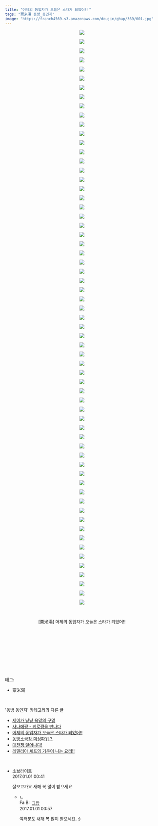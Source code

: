 ```yaml
---
title: "어제의 동업자가 오늘은 스타가 되었어!!"
tags: "粟米湯 동방_동인지"
image: "https://franch4569.s3.amazonaws.com/doujin/ghap/369/001.jpg"
---
```

<div class="article">
<p style="text-align: center; clear: none; float: none;"><img src="{{ site.imgserver2 }}/ghap/369/001.jpg"/></p>
<p style="text-align: center; clear: none; float: none;"><img src="{{ site.imgserver2 }}/ghap/369/002.jpg"/></p>
<p style="text-align: center; clear: none; float: none;"><img src="{{ site.imgserver2 }}/ghap/369/003.jpg"/></p>
<p style="text-align: center; clear: none; float: none;"><img src="{{ site.imgserver2 }}/ghap/369/004.jpg"/></p>
<p style="text-align: center; clear: none; float: none;"><img src="{{ site.imgserver2 }}/ghap/369/005.jpg"/></p>
<p style="text-align: center; clear: none; float: none;"><img src="{{ site.imgserver2 }}/ghap/369/006.jpg"/></p>
<p style="text-align: center; clear: none; float: none;"><img src="{{ site.imgserver2 }}/ghap/369/007.jpg"/></p>
<p style="text-align: center; clear: none; float: none;"><img src="{{ site.imgserver2 }}/ghap/369/008.jpg"/></p>
<p style="text-align: center; clear: none; float: none;"><img src="{{ site.imgserver2 }}/ghap/369/009.jpg"/></p>
<p style="text-align: center; clear: none; float: none;"><img src="{{ site.imgserver2 }}/ghap/369/010.jpg"/></p>
<p style="text-align: center; clear: none; float: none;"><img src="{{ site.imgserver2 }}/ghap/369/011.jpg"/></p>
<p style="text-align: center; clear: none; float: none;"><img src="{{ site.imgserver2 }}/ghap/369/012.jpg"/></p>
<p style="text-align: center; clear: none; float: none;"><img src="{{ site.imgserver2 }}/ghap/369/013.jpg"/></p>
<p style="text-align: center; clear: none; float: none;"><img src="{{ site.imgserver2 }}/ghap/369/014.jpg"/></p>
<p style="text-align: center; clear: none; float: none;"><img src="{{ site.imgserver2 }}/ghap/369/015.jpg"/></p>
<p style="text-align: center; clear: none; float: none;"><img src="{{ site.imgserver2 }}/ghap/369/016.jpg"/></p>
<p style="text-align: center; clear: none; float: none;"><img src="{{ site.imgserver2 }}/ghap/369/017.jpg"/></p>
<p style="text-align: center; clear: none; float: none;"><img src="{{ site.imgserver2 }}/ghap/369/018.jpg"/></p>
<p style="text-align: center; clear: none; float: none;"><img src="{{ site.imgserver2 }}/ghap/369/019.jpg"/></p>
<p style="text-align: center; clear: none; float: none;"><img src="{{ site.imgserver2 }}/ghap/369/020.jpg"/></p>
<p style="text-align: center; clear: none; float: none;"><img src="{{ site.imgserver2 }}/ghap/369/021.jpg"/></p>
<p style="text-align: center; clear: none; float: none;"><img src="{{ site.imgserver2 }}/ghap/369/022.jpg"/></p>
<p style="text-align: center; clear: none; float: none;"><img src="{{ site.imgserver2 }}/ghap/369/023.jpg"/></p>
<p style="text-align: center; clear: none; float: none;"><img src="{{ site.imgserver2 }}/ghap/369/024.jpg"/></p>
<p style="text-align: center; clear: none; float: none;"><img src="{{ site.imgserver2 }}/ghap/369/025.jpg"/></p>
<p style="text-align: center; clear: none; float: none;"><img src="{{ site.imgserver2 }}/ghap/369/026.jpg"/></p>
<p style="text-align: center; clear: none; float: none;"><img src="{{ site.imgserver2 }}/ghap/369/027.jpg"/></p>
<p style="text-align: center; clear: none; float: none;"><img src="{{ site.imgserver2 }}/ghap/369/028.jpg"/></p>
<p style="text-align: center; clear: none; float: none;"><img src="{{ site.imgserver2 }}/ghap/369/029.jpg"/></p>
<p style="text-align: center; clear: none; float: none;"><img src="{{ site.imgserver2 }}/ghap/369/030.jpg"/></p>
<p style="text-align: center; clear: none; float: none;"><img src="{{ site.imgserver2 }}/ghap/369/031.jpg"/></p>
<p style="text-align: center; clear: none; float: none;"><img src="{{ site.imgserver2 }}/ghap/369/032.jpg"/></p>
<p style="text-align: center; clear: none; float: none;"><img src="{{ site.imgserver2 }}/ghap/369/033.jpg"/></p>
<p style="text-align: center; clear: none; float: none;"><img src="{{ site.imgserver2 }}/ghap/369/034.jpg"/></p>
<p style="text-align: center; clear: none; float: none;"><img src="{{ site.imgserver2 }}/ghap/369/035.jpg"/></p>
<p style="text-align: center; clear: none; float: none;"><img src="{{ site.imgserver2 }}/ghap/369/036.jpg"/></p>
<p style="text-align: center; clear: none; float: none;"><img src="{{ site.imgserver2 }}/ghap/369/037.jpg"/></p>
<p style="text-align: center; clear: none; float: none;"><img src="{{ site.imgserver2 }}/ghap/369/038.jpg"/></p>
<p style="text-align: center; clear: none; float: none;"><img src="{{ site.imgserver2 }}/ghap/369/039.jpg"/></p>
<p style="text-align: center; clear: none; float: none;"><img src="{{ site.imgserver2 }}/ghap/369/040.jpg"/></p>
<p style="text-align: center; clear: none; float: none;"><img src="{{ site.imgserver2 }}/ghap/369/041.jpg"/></p>
<p style="text-align: center; clear: none; float: none;"><img src="{{ site.imgserver2 }}/ghap/369/042.jpg"/></p>
<p style="text-align: center; clear: none; float: none;"><img src="{{ site.imgserver2 }}/ghap/369/043.jpg"/></p>
<p style="text-align: center; clear: none; float: none;"><img src="{{ site.imgserver2 }}/ghap/369/044.jpg"/></p>
<p style="text-align: center; clear: none; float: none;"><img src="{{ site.imgserver2 }}/ghap/369/045.jpg"/></p>
<p style="text-align: center; clear: none; float: none;"><img src="{{ site.imgserver2 }}/ghap/369/046.jpg"/></p>
<p style="text-align: center; clear: none; float: none;"><img src="{{ site.imgserver2 }}/ghap/369/047.jpg"/></p>
<p style="text-align: center; clear: none; float: none;"><img src="{{ site.imgserver2 }}/ghap/369/048.jpg"/></p>
<p style="text-align: center; clear: none; float: none;"><img src="{{ site.imgserver2 }}/ghap/369/049.jpg"/></p>
<p style="text-align: center; clear: none; float: none;"><img src="{{ site.imgserver2 }}/ghap/369/050.jpg"/></p>
<p style="text-align: center; clear: none; float: none;"><img src="{{ site.imgserver2 }}/ghap/369/051.jpg"/></p>
<p style="text-align: center; clear: none; float: none;"><img src="{{ site.imgserver2 }}/ghap/369/052.jpg"/></p>
<p style="text-align: center; clear: none; float: none;"><img src="{{ site.imgserver2 }}/ghap/369/053.jpg"/></p>
<p style="text-align: center; clear: none; float: none;"><img src="{{ site.imgserver2 }}/ghap/369/054.jpg"/></p>
<p style="text-align: center; clear: none; float: none;"><img src="{{ site.imgserver2 }}/ghap/369/055.jpg"/></p>
<p style="text-align: center; clear: none; float: none;"><img src="{{ site.imgserver2 }}/ghap/369/056.jpg"/></p>
<p style="text-align: center; clear: none; float: none;"><img src="{{ site.imgserver2 }}/ghap/369/057.jpg"/></p>
<p style="text-align: center; clear: none; float: none;"><img src="{{ site.imgserver2 }}/ghap/369/058.jpg"/></p>
<p style="text-align: center; clear: none; float: none;"><img src="{{ site.imgserver2 }}/ghap/369/059.jpg"/></p>
<p style="text-align: center; clear: none; float: none;"><img src="{{ site.imgserver2 }}/ghap/369/060.jpg"/></p>
<p style="text-align: center; clear: none; float: none;"><img src="{{ site.imgserver2 }}/ghap/369/061.jpg"/></p>
<p style="text-align: center; clear: none; float: none;"><img src="{{ site.imgserver2 }}/ghap/369/062.jpg"/></p>
<p style="text-align: center; clear: none; float: none;"><img src="{{ site.imgserver2 }}/ghap/369/063.jpg"/></p>
<p style="text-align: center; clear: none; float: none;"><br/></p>
<p style="text-align: center; clear: none; float: none;">[粟米湯] 어제의 동업자가 오늘은 스타가 되었어!!</p>
<p style="text-align: center; clear: none; float: none;"><br/></p>
<p style="text-align: center; clear: none; float: none;"><br/></p>
<p style="text-align: center; clear: none; float: none;"><br/></p>
<p><br/></p>
</div><br/>
<div class="tagTrail">
<p>태그: </p>
<ul>
<li>粟米湯</li>
</ul>
</div><br/>
<div class="another">
<p>'동방 동인지' 카테고리의 다른 글</p>
<ul>
<li><a href="/ghap_371">세이가 냥냥 욕망의 구멍</a></li>
<li><a href="/ghap_370">사나에쨩 - 케로쨩을 만나다</a></li>
<li><a href="/ghap_369">어제의 동업자가 오늘은 스타가 되었어!!</a></li>
<li><a href="/ghap_367">동방소극장 미싱파워？</a></li>
<li><a href="/ghap_366">대전쟁 일어나다!</a></li>
<li><a href="/ghap_365">레밀리아 셰프의 기운이 나는 요리!!</a></li>
</ul>
</div><br/>
<div class="cb_module cb_fluid">
<div class="cb_wrt cb_profile">
<div class="comment">
<ul>
<li class="cb_thumb_off" id="comment14880571">
<div class="cb_comment_area">
<div class="cb_info_area">
<div class="cb_section">
<span class="cb_nick_name">소브라이트</span>
</div>
<div class="cb_section">
<span class="cb_date">2017.01.01 00:41 </span>
</div>
</div>
<div class="cb_dsc_comment">
<p class="cb_dsc">
											잘보고가요 새해 복 많이 받으세요
										</p>
</div>
<ul>
<li class="cb_thumb_off" id="comment14880573">
<span class="cb_bu_subnode">ㄴ</span>
<div class="cb_comment_area">
<div class="cb_info_area">
<div class="cb_section">
<span class="cb_nick_name"><img alt="Favicon of https://ghaptouhou.tistory.com" height="16" onerror="this.onerror=null;this.parentNode.removeChild(this)" src="https://ghaptouhou.tistory.com/favicon.ico" width="16"/> <img alt="BlogIcon" height="16" onerror="this.parentNode.removeChild(this)" src="https://ghaptouhou.tistory.com/index.gif" width="16"/> <a href="https://ghaptouhou.tistory.com" onclick="return openLinkInNewWindow(this)"> 그압</a><span class="tistoryProfileLayerTrigger" onclick='TistoryProfile.show(event, this, {"title":"\uc800\uae30 \uc774\uac70 \ub098\uc911\uc5d0 \uc218\uc815 \uac00\ub2a5\ud558\ub098\uc694","url":"https:\/\/ghap.tistory.com","nickname":"\uadf8\uc555","items":[]}); return false;'></span></span>
</div>
<div class="cb_section">
<span class="cb_date">2017.01.01 00:57 </span>
</div>
</div>
<div class="cb_dsc_comment">
<p class="cb_dsc">
																여러분도 새해 복 많이 받으세요. :)
															</p>
</div>
</div>
</li>
</ul>
</div></li>
</ul>
</div>
</div><!-- commentList close -->
</div><br/>
